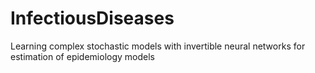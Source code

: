# InfectiousDiseases

Learning complex stochastic models with invertible neural networks for estimation of epidemiology models

